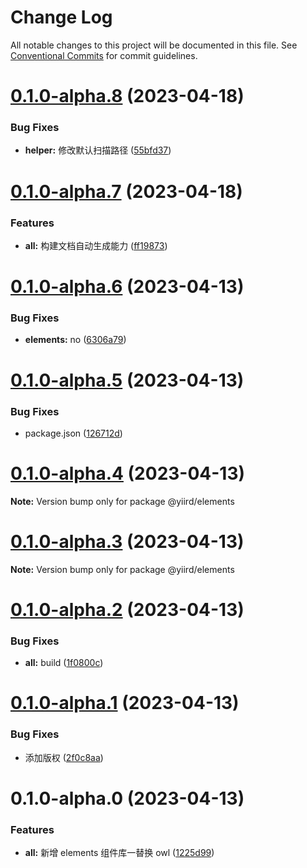 # Change Log

All notable changes to this project will be documented in this file.
See [Conventional Commits](https://conventionalcommits.org) for commit guidelines.

# [0.1.0-alpha.8](https://github.com/yiird/yiird-mono/compare/@yiird/elements@0.1.0-alpha.7...@yiird/elements@0.1.0-alpha.8) (2023-04-18)

### Bug Fixes

-   **helper:** 修改默认扫描路径 ([55bfd37](https://github.com/yiird/yiird-mono/commit/55bfd37d1b31b92e79b9c1cf0883eb45909ba2f4))

# [0.1.0-alpha.7](https://github.com/yiird/yiird-mono/compare/@yiird/elements@0.1.0-alpha.6...@yiird/elements@0.1.0-alpha.7) (2023-04-18)

### Features

-   **all:** 构建文档自动生成能力 ([ff19873](https://github.com/yiird/yiird-mono/commit/ff19873ace28e6568be3708615a091e713b6f371))

# [0.1.0-alpha.6](https://github.com/yiird/yiird-mono/compare/@yiird/elements@0.1.0-alpha.5...@yiird/elements@0.1.0-alpha.6) (2023-04-13)

### Bug Fixes

-   **elements:** no ([6306a79](https://github.com/yiird/yiird-mono/commit/6306a794d9b73b86c75ae038dc9e3c2d2068493a))

# [0.1.0-alpha.5](https://github.com/yiird/yiird-mono/compare/@yiird/elements@0.1.0-alpha.4...@yiird/elements@0.1.0-alpha.5) (2023-04-13)

### Bug Fixes

-   package.json ([126712d](https://github.com/yiird/yiird-mono/commit/126712d0925114d8433f8b522386b188729ab150))

# [0.1.0-alpha.4](https://github.com/yiird/yiird-mono/compare/@yiird/elements@0.1.0-alpha.3...@yiird/elements@0.1.0-alpha.4) (2023-04-13)

**Note:** Version bump only for package @yiird/elements

# [0.1.0-alpha.3](https://github.com/yiird/yiird-mono/compare/@yiird/elements@0.1.0-alpha.2...@yiird/elements@0.1.0-alpha.3) (2023-04-13)

**Note:** Version bump only for package @yiird/elements

# [0.1.0-alpha.2](https://github.com/yiird/yiird-mono/compare/@yiird/elements@0.1.0-alpha.1...@yiird/elements@0.1.0-alpha.2) (2023-04-13)

### Bug Fixes

-   **all:** build ([1f0800c](https://github.com/yiird/yiird-mono/commit/1f0800c6a5a4a3e1e4f14b6e0c3cd2d73716b2d9))

# [0.1.0-alpha.1](https://github.com/yiird/yiird-mono/compare/@yiird/elements@0.1.0-alpha.0...@yiird/elements@0.1.0-alpha.1) (2023-04-13)

### Bug Fixes

-   添加版权 ([2f0c8aa](https://github.com/yiird/yiird-mono/commit/2f0c8aa913321247dc2e83905a0a29a179edbb2e))

# 0.1.0-alpha.0 (2023-04-13)

### Features

-   **all:** 新增 elements 组件库一替换 owl ([1225d99](https://github.com/yiird/yiird-mono/commit/1225d992a88e3918ebdb9f17436ca244b737712c))
